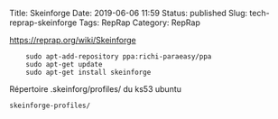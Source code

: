 Title: Skeinforge
Date: 2019-06-06 11:59
Status: published
Slug: tech-reprap-skeinforge
Tags: RepRap
Category: RepRap


<https://reprap.org/wiki/Skeinforge>

        sudo apt-add-repository ppa:richi-paraeasy/ppa
        sudo apt-get update
        sudo apt-get install skeinforge

Répertoire .skeinforg/profiles/ du ks53 ubuntu

	skeinforge-profiles/
